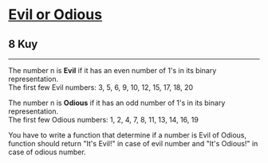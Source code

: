 <h1><a href="https://www.codewars.com/kata/56fcfad9c7e1fa2472000034">Evil or Odious</a></h1>
<h2>8 Kuy</h2>
<hr>
<p>The number n is <strong>Evil</strong> if it has an even number of 1's in its binary representation.<br>
The first few Evil numbers: 3, 5, 6, 9, 10, 12, 15, 17, 18, 20</p>
<p>The number n is <strong>Odious</strong> if it has an odd number of 1's in its binary representation.<br>
The first few Odious numbers: 1, 2, 4, 7, 8, 11, 13, 14, 16, 19</p>
<p>You have to write a function that determine if a number is Evil of Odious, 
function should return "It's Evil!" in case of evil number and "It's Odious!" in case of odious number.</p>